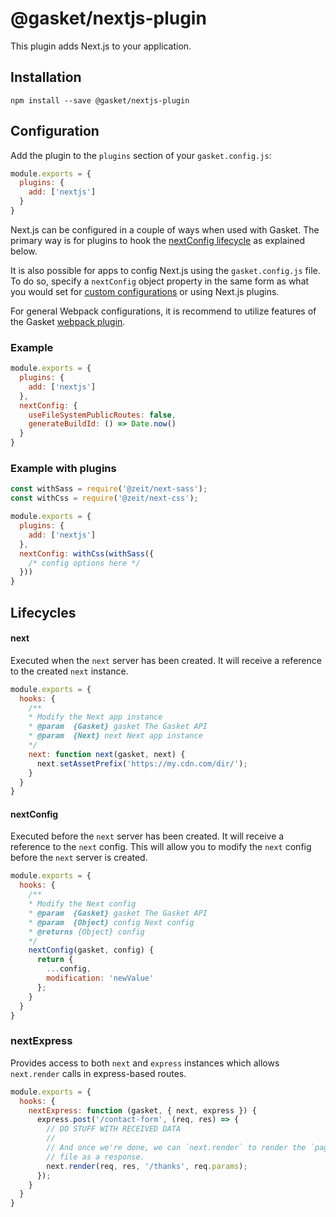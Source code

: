 # @gasket/nextjs-plugin

This plugin adds Next.js to your application.

## Installation

```
npm install --save @gasket/nextjs-plugin
```

## Configuration

Add the plugin to the `plugins` section of your `gasket.config.js`:

```js
module.exports = {
  plugins: {
    add: ['nextjs']
  }
}
```

Next.js can be configured in a couple of ways when used with Gasket. The primary
way is for plugins to hook the [nextConfig lifecycle] as explained below.

It is also possible for apps to config Next.js using the `gasket.config.js`
file. To do so, specify a `nextConfig` object property in the same form as what
you would set for [custom configurations] or using Next.js plugins.

For general Webpack configurations, it is recommend to utilize features of the
Gasket [webpack plugin].

### Example

```js
module.exports = {
  plugins: {
    add: ['nextjs']
  },
  nextConfig: {
    useFileSystemPublicRoutes: false,
    generateBuildId: () => Date.now()
  }
}
```

### Example with plugins

```js
const withSass = require('@zeit/next-sass');
const withCss = require('@zeit/next-css');

module.exports = {
  plugins: {
    add: ['nextjs']
  },
  nextConfig: withCss(withSass({
    /* config options here */
  }))
}
```

## Lifecycles

#### next

Executed when the `next` server has been created. It will receive a reference to
the created `next` instance.

```js
module.exports = {
  hooks: {
    /**
    * Modify the Next app instance
    * @param  {Gasket} gasket The Gasket API
    * @param  {Next} next Next app instance
    */
    next: function next(gasket, next) {
      next.setAssetPrefix('https://my.cdn.com/dir/');
    }
  }
}
```

#### nextConfig

Executed before the `next` server has been created. It will receive a reference
to the `next` config. This will allow you to modify the `next` config before the
`next` server is created.

```js
module.exports = {
  hooks: {
    /**
    * Modify the Next config
    * @param  {Gasket} gasket The Gasket API
    * @param  {Object} config Next config
    * @returns {Object} config
    */
    nextConfig(gasket, config) {
      return {
        ...config,
        modification: 'newValue'
      };
    }
  }
}
```

### nextExpress

Provides access to both `next` and `express` instances which allows
`next.render` calls in express-based routes.

```js
module.exports = {
  hooks: {
    nextExpress: function (gasket, { next, express }) {
      express.post('/contact-form', (req, res) => {
        // DO STUFF WITH RECEIVED DATA
        //
        // And once we're done, we can `next.render` to render the `pages/thanks`
        // file as a response.
        next.render(req, res, '/thanks', req.params);
      });
    }
  }
}
```

[nextConfig lifecycle]:#nextconfig
[custom configurations]: https://nextjs.org/docs#custom-configuration
[webpack plugin]:/packages/gasket-webpack-plugin/README.md
